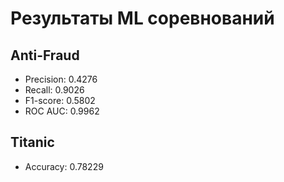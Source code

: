 # Результаты ML соревнований
## Anti-Fraud
- Precision: 0.4276
- Recall: 0.9026
- F1-score: 0.5802
- ROC AUC: 0.9962
## Titanic
- Accuracy: 0.78229
